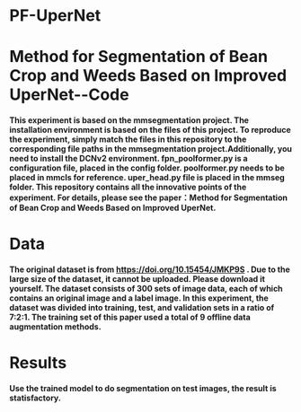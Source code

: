 # PF-UperNet
# Method for Segmentation of Bean Crop and Weeds Based on Improved UperNet--Code
#### This experiment is based on the mmsegmentation project. The installation environment is based on the files of this project. To reproduce the experiment, simply match the files in this repository to the corresponding file paths in the mmsegmentation project.Additionally, you need to install the DCNv2 environment. fpn_poolformer.py is a configuration file, placed in the config folder. poolformer.py needs to be placed in mmcls for reference. uper_head.py file is placed in the mmseg folder. This repository contains all the innovative points of the experiment. For details, please see the paper：Method for Segmentation of Bean Crop and Weeds Based on Improved UperNet.
# Data
#### The original dataset is from https://doi.org/10.15454/JMKP9S . Due to the large size of the dataset, it cannot be uploaded. Please download it yourself. The dataset consists of 300 sets of image data, each of which contains an original image and a label image. In this experiment, the dataset was divided into training, test, and validation sets in a ratio of 7:2:1. The training set of this paper used a total of 9 offline data augmentation methods.
# Results
#### Use the trained model to do segmentation on test images, the result is statisfactory.
